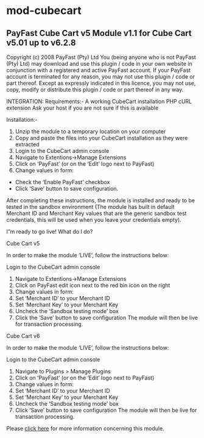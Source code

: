 # mod-cubecart

PayFast Cube Cart v5 Module v1.1 for Cube Cart v5.01 up to v6.2.8
-----------------------------------------------------------------
Copyright (c) 2008 PayFast (Pty) Ltd
You (being anyone who is not PayFast (Pty) Ltd) may download and use this plugin / code in your own website in conjunction with a registered and active PayFast account. If your PayFast account is terminated for any reason, you may not use this plugin / code or part thereof.
Except as expressly indicated in this licence, you may not use, copy, modify or distribute this plugin / code or part thereof in any way.

INTEGRATION:
Requirements:-
A working CubeCart installation
PHP cURL extension
Ask your host if you are not sure if this is available

Installation:-
1. Unzip the module to a temporary location on your computer
2. Copy and paste the files into your CubeCart installation as they were extracted
3. Login to the CubeCart admin console
4. Navigate to Extentions->Manage Extensions
5. Click on ‘PayFast’ (or on the ‘Edit’ logo next to PayFast)
6. Change values in form:
- Check the ‘Enable PayFast’ checkbox
- Click ‘Save’ button to save configuration.

After completing these instructions, the module is installed and ready to be tested in the sandbox environment (The module has built in default Merchant ID and Merchant Key values that are the generic sandbox test credentials, this will be used when you leave your credentials empty).

I”m ready to go live! What do I do?

Cube Cart v5

In order to make the module ‘LIVE’, follow the instructions below:

Login to the CubeCart admin console

1. Navigate to Extentions->Manage Extensions
2. Click on PayFast edit icon next to the red bin icon on the right
3. Change values in form:
4. Set ‘Merchant ID’ to your Merchant ID
5. Set ‘Merchant Key’ to your Merchant Key
6. Uncheck the ‘Sandbox testing mode’ box
7. Click the ‘Save’ button to save configuration
The module will then be live for transaction processing.

Cube Cart v6

In order to make the module ‘LIVE’, follow the instructions below:

Login to the CubeCart admin console

1. Navigate to Plugins > Manage Plugins
2. Click on ‘PayFast’ (or on the ‘Edit’ logo next to PayFast)
3. Change values in form:
4. Set ‘Merchant ID’ to your Merchant ID
5. Set ‘Merchant Key’ to your Merchant Key
6. Uncheck the ‘Sandbox testing mode’ box
7. Click ‘Save’ button to save configuration
The module will then be live for transaction processing.

Please [click here](https://payfast.io/integration/shopping-carts/cubecart/) for more information concerning this module.
